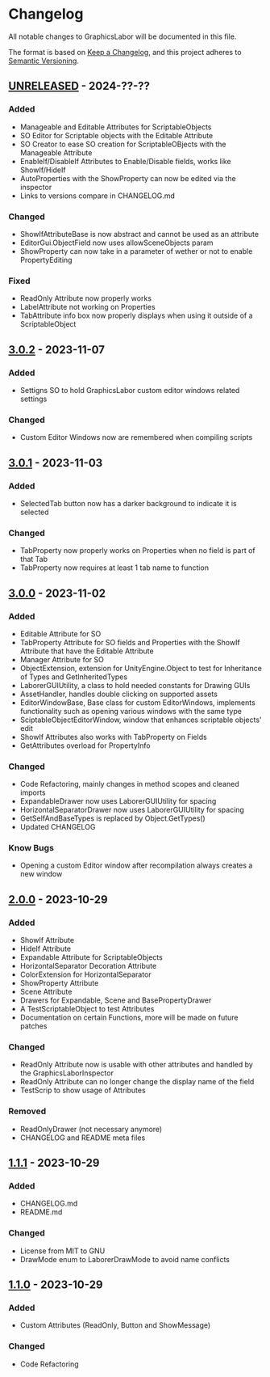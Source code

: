 # Changelog

All notable changes to GraphicsLabor will be documented in this file.

The format is based on [Keep a Changelog](https://keepachangelog.com/en/1.0.0/),
and this project adheres to [Semantic Versioning](https://semver.org/spec/v2.0.0.html).


## [UNRELEASED] - 2024-??-??

### Added

- Manageable and Editable Attributes for ScriptableObjects 
- SO Editor for Scriptable objects with the Editable Attribute
- SO Creator to ease SO creation for ScriptableOBjects with the Manageable Attribute
- EnableIf/DisableIf Attributes to Enable/Disable fields, works like ShowIf/HideIf 
- AutoProperties with the ShowProperty can now be edited via the inspector
- Links to versions compare in CHANGELOG.md

### Changed

- ShowIfAttributeBase is now abstract and cannot be used as an attribute
- EditorGui.ObjectField now uses allowSceneObjects param
- ShowProperty can now take in a parameter of wether or not to enable PropertyEditing

### Fixed

- ReadOnly Attribute now properly works
- LabelAttribute not working on Properties
- TabAttribute info box now properly displays when using it outside of a ScriptableObject 



## [3.0.2] - 2023-11-07

### Added

- Settigns SO to hold GraphicsLabor custom editor windows related settings

### Changed

- Custom Editor Windows now are remembered when compiling scripts



## [3.0.1] - 2023-11-03

### Added

- SelectedTab button now has a darker background to indicate it is selected


### Changed

- TabProperty now properly works on Properties when no field is part of that Tab
- TabProperty now requires at least 1 tab name to function



## [3.0.0] - 2023-11-02

### Added

- Editable Attribute for SO
- TabProperty Attribute for SO fields and Properties with the ShowIf Attribute that have the Editable Attribute
- Manager Attribute for SO
- ObjectExtension, extension for UnityEngine.Object to test for Inheritance of Types and GetInheritedTypes
- LaborerGUIUtility, a class to hold needed constants for Drawing GUIs
- AssetHandler, handles double clicking on supported assets
- EditorWindowBase, Base class for custom EditorWindows, implements functionality such as opening various windows with the same type
- SciptableObjectEditorWindow, window that enhances scriptable objects' edit
- ShowIf Attributes also works with TabProperty on Fields
- GetAttributes overload for PropertyInfo


### Changed

- Code Refactoring, mainly changes in method scopes and cleaned imports
- ExpandableDrawer now uses LaborerGUIUtility for spacing
- HorizontalSeparatorDrawer now uses LaborerGUIUtility for spacing
- GetSelfAndBaseTypes is replaced by Object.GetTypes()
- Updated CHANGELOG


### Know Bugs

- Opening a custom Editor window after recompilation always creates a new window



## [2.0.0] - 2023-10-29

### Added

- ShowIf Attribute
- HideIf Attribute
- Expandable Attribute for ScriptableObjects
- HorizontalSeparator Decoration Attribute
- ColorExtension for HorizontalSeparator 
- ShowProperty Attribute
- Scene Attribute
- Drawers for Expandable, Scene and BasePropertyDrawer
- A TestScriptableObject to test Attributes
- Documentation on certain Functions, more will be made on future patches


### Changed

- ReadOnly Attribute now is usable with other attributes and handled by the GraphicsLaborInspector
- ReadOnly Attribute can no longer change the display name of the field
- TestScrip to show usage of Attributes


### Removed

- ReadOnlyDrawer (not necessary anymore)
- CHANGELOG and README meta files



## [1.1.1] - 2023-10-29

### Added

- CHANGELOG.md
- README.md


### Changed
- License from MIT to GNU
- DrawMode enum to LaborerDrawMode to avoid name conflicts



## [1.1.0] - 2023-10-29

### Added

- Custom Attributes (ReadOnly, Button and ShowMessage)

### Changed

- Code Refactoring


[UNRELEASED]: https://github.com/JariBou/GraphicsLabor/compare/v3.0.2...HEAD
[3.0.2]: https://github.com/JariBou/GraphicsLabor/compare/v3.0.1...v3.0.2
[3.0.1]: https://github.com/JariBou/GraphicsLabor/compare/v3.0.0...v3.0.1
[3.0.0]: https://github.com/JariBou/GraphicsLabor/compare/v2.0.0...v3.0.0
[2.0.0]: https://github.com/JariBou/GraphicsLabor/compare/v1.1.1...v2.0.0
[1.1.1]: https://github.com/JariBou/GraphicsLabor/compare/v1.1.0...v1.1.1
[1.1.0]: https://github.com/JariBou/GraphicsLabor/releases/tag/v1.1.0